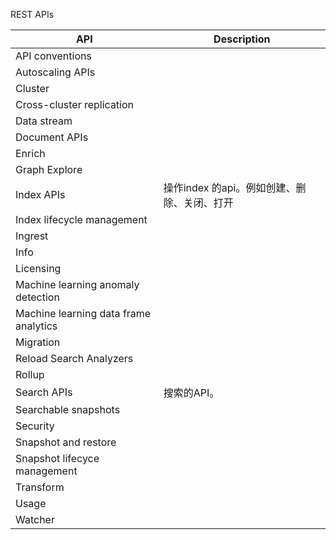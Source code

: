 REST APIs



| API                                   | Description                                 |
| ------------------------------------- | ------------------------------------------- |
| API conventions                       |                                             |
| Autoscaling APIs                      |                                             |
| Cluster                               |                                             |
| Cross-cluster replication             |                                             |
| Data stream                           |                                             |
| Document APIs                         |                                             |
| Enrich                                |                                             |
| Graph Explore                         |                                             |
| Index APIs                            | 操作index 的api。例如创建、删除、关闭、打开 |
| Index lifecycle management            |                                             |
| Ingrest                               |                                             |
| Info                                  |                                             |
| Licensing                             |                                             |
| Machine learning anomaly detection    |                                             |
| Machine learning data frame analytics |                                             |
| Migration                             |                                             |
| Reload Search Analyzers               |                                             |
| Rollup                                |                                             |
| Search APIs                           | 搜索的API。                                 |
| Searchable snapshots                  |                                             |
| Security                              |                                             |
| Snapshot and restore                  |                                             |
| Snapshot lifecyce management          |                                             |
| Transform                             |                                             |
| Usage                                 |                                             |
| Watcher                               |                                             |

